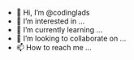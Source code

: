 - 👋 Hi, I’m @codinglads
- 👀 I’m interested in ...
- 🌱 I’m currently learning ...
- 💞️ I’m looking to collaborate on ...
- 📫 How to reach me ...

<!---
codinglads/codinglads is a ✨ special ✨ repository because its `README.md` (this file) appears on your GitHub profile.
You can click the Preview link to take a look at your changes.
--->
